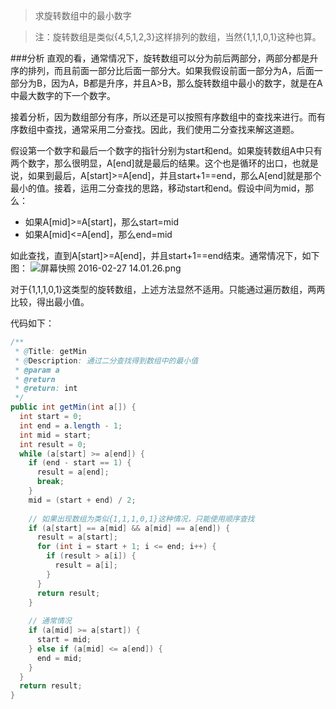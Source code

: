 >求旋转数组中的最小数字

>注：旋转数组是类似{4,5,1,2,3}这样排列的数组，当然{1,1,1,0,1}这种也算。

###分析
直观的看，通常情况下，旋转数组可以分为前后两部分，两部分都是升序的排列，而且前面一部分比后面一部分大。如果我假设前面一部分为A，后面一部分为B，因为A，B都是升序，并且A>B，那么旋转数组中最小的数字，就是在A中最大数字的下一个数字。

接着分析，因为数组部分有序，所以还是可以按照有序数组中的查找来进行。而有序数组中查找，通常采用二分查找。因此，我们使用二分查找来解这道题。

假设第一个数字和最后一个数字的指针分别为start和end。如果旋转数组A中只有两个数字，那么很明显，A[end]就是最后的结果。这个也是循环的出口，也就是说，如果到最后，A[start]>=A[end]，并且start+1==end，那么A[end]就是那个最小的值。接着，运用二分查找的思路，移动start和end。假设中间为mid，那么：

* 如果A[mid]>=A[start]，那么start=mid
* 如果A[mid]<=A[end]，那么end=mid

如此查找，直到A[start]>=A[end]，并且start+1==end结束。通常情况下，如下图：
![屏幕快照 2016-02-27 14.01.26.png](https://ooo.0o0.ooo/2016/02/27/56d13df7469d3.png)

对于{1,1,1,0,1}这类型的旋转数组，上述方法显然不适用。只能通过遍历数组，两两比较，得出最小值。

代码如下：

```java
/**
 * @Title: getMin
 * @Description: 通过二分查找得到数组中的最小值
 * @param a
 * @return
 * @return: int
 */
public int getMin(int a[]) {
  int start = 0;
  int end = a.length - 1;
  int mid = start;
  int result = 0;
  while (a[start] >= a[end]) {
    if (end - start == 1) {
      result = a[end];
      break;
    }
    mid = (start + end) / 2;
    
    // 如果出现数组为类似{1,1,1,0,1}这种情况，只能使用顺序查找
    if (a[start] == a[mid] && a[mid] == a[end]) {
      result = a[start];
      for (int i = start + 1; i <= end; i++) {
        if (result > a[i]) {
          result = a[i];
        }
      }
      return result;
    }
    
    // 通常情况
    if (a[mid] >= a[start]) {
      start = mid;
    } else if (a[mid] <= a[end]) {
      end = mid;
    }
  }
  return result;
}
```
